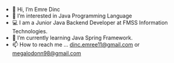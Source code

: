 - 👋 Hi, I’m Emre Dinc
- 👀 I’m interested in Java Programming Language
- 💻 I am a Junior Java Backend Developer at FMSS Information Technologies.
- 🌱 I’m currently learning Java Spring Framework.
- 📫 How to reach me ... dinc.emree11@gmail.com or megalodonn98@gmail.com 

<!---
DincEmre/DincEmre is a ✨ special ✨ repository because its `README.md` (this file) appears on your GitHub profile.
You can click the Preview link to take a look at your changes.
--->
